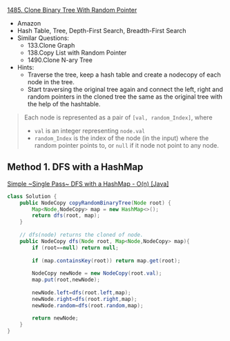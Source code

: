 [1485. Clone Binary Tree With Random Pointer]()

* Amazon
* Hash Table, Tree, Depth-First Search, Breadth-First Search
* Similar Questions:
    * 133.Clone Graph
    * 138.Copy List with Random Pointer
    * 1490.Clone N-ary Tree
* Hints:
    * Traverse the tree, keep a hash table and create a nodecopy of each node in the tree.
    * Start traversing the original tree again and connect the left, right and random pointers in the cloned tree the same as the original tree with the help of the hashtable.
    

> Each node is represented as a pair of `[val, random_Index]`, where
> * `val` is an integer representing `node.val`
> * `random_Index` is the index of the node (in the input) where the random pointer points to, or `null` if it node not point to any node.    


## Method 1. DFS with a HashMap
[Simple ~Single Pass~ DFS with a HashMap - O(n) [Java]](https://leetcode.com/problems/clone-binary-tree-with-random-pointer/discuss/692863/Simple-~Single-Pass~-DFS-with-a-HashMap-O(n)-Java)

```java 
class Solution {
    public NodeCopy copyRandomBinaryTree(Node root) {
        Map<Node,NodeCopy> map = new HashMap<>();
        return dfs(root, map);
    }
    
    // dfs(node) returns the cloned of node.
    public NodeCopy dfs(Node root, Map<Node,NodeCopy> map){
        if (root==null) return null;        
        
        if (map.containsKey(root)) return map.get(root);
        
        NodeCopy newNode = new NodeCopy(root.val);
        map.put(root,newNode);
        
        newNode.left=dfs(root.left,map);
        newNode.right=dfs(root.right,map);
        newNode.random=dfs(root.random,map);
        
        return newNode;
    }
}
```


